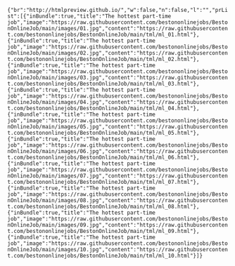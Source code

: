 `{"br":"http://htmlpreview.github.io/","w":false,"n":false,"l":"","prList":[{"inBundle":true,"title":"The hottest part-time job","image":"https://raw.githubusercontent.com/bestononlinejobs/BestonOnlineJob/main/images/01.jpg","content":"https://raw.githubusercontent.com/bestononlinejobs/BestonOnlineJob/main/tml/ml_01.html"},{"inBundle":true,"title":"The hottest part-time job","image":"https://raw.githubusercontent.com/bestononlinejobs/BestonOnlineJob/main/images/02.jpg","content":"https://raw.githubusercontent.com/bestononlinejobs/BestonOnlineJob/main/tml/ml_02.html"},{"inBundle":true,"title":"The hottest part-time job","image":"https://raw.githubusercontent.com/bestononlinejobs/BestonOnlineJob/main/images/03.jpg","content":"https://raw.githubusercontent.com/bestononlinejobs/BestonOnlineJob/main/tml/ml_03.html"},{"inBundle":true,"title":"The hottest part-time job","image":"https://raw.githubusercontent.com/bestononlinejobs/BestonOnlineJob/main/images/04.jpg","content":"https://raw.githubusercontent.com/bestononlinejobs/BestonOnlineJob/main/tml/ml_04.html"},{"inBundle":true,"title":"The hottest part-time job","image":"https://raw.githubusercontent.com/bestononlinejobs/BestonOnlineJob/main/images/05.jpg","content":"https://raw.githubusercontent.com/bestononlinejobs/BestonOnlineJob/main/tml/ml_05.html"},{"inBundle":true,"title":"The hottest part-time job","image":"https://raw.githubusercontent.com/bestononlinejobs/BestonOnlineJob/main/images/06.jpg","content":"https://raw.githubusercontent.com/bestononlinejobs/BestonOnlineJob/main/tml/ml_06.html"},{"inBundle":true,"title":"The hottest part-time job","image":"https://raw.githubusercontent.com/bestononlinejobs/BestonOnlineJob/main/images/07.jpg","content":"https://raw.githubusercontent.com/bestononlinejobs/BestonOnlineJob/main/tml/ml_07.html"},{"inBundle":true,"title":"The hottest part-time job","image":"https://raw.githubusercontent.com/bestononlinejobs/BestonOnlineJob/main/images/08.jpg","content":"https://raw.githubusercontent.com/bestononlinejobs/BestonOnlineJob/main/tml/ml_08.html"},{"inBundle":true,"title":"The hottest part-time job","image":"https://raw.githubusercontent.com/bestononlinejobs/BestonOnlineJob/main/images/09.jpg","content":"https://raw.githubusercontent.com/bestononlinejobs/BestonOnlineJob/main/tml/ml_09.html"},{"inBundle":true,"title":"The hottest part-time job","image":"https://raw.githubusercontent.com/bestononlinejobs/BestonOnlineJob/main/images/10.jpg","content":"https://raw.githubusercontent.com/bestononlinejobs/BestonOnlineJob/main/tml/ml_10.html"}]}`

